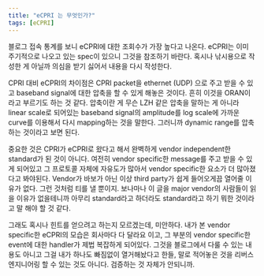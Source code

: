 ```yaml
---
title: "eCPRI 는 무엇인가?"
tags: [eCPRI]
---
```


블로그 접속 통계를 보니 eCPRI에 대한 조회수가 가장 높다고 나온다. eCPRI는 이미 주기적으로 나오고 있는 spec이 있으니 그것을 참조하기 바란다. 혹시나 낚시용으로 작성한 게 아닐까 의심을 받기 싫어서 내용을 다시 작성한다.

CPRI 대비 eCPRI의 차이점은 CPRI packet을 ethernet (UDP) 으로 주고 받을 수 있고 baseband signal에 대한 압축을 할 수 있게 해놓은 것이다. 흔히 이것을 ORAN이라고 부르기도 하는 것 같다. 압축이란 게 무슨 LZH 같은 압축을 말하는 게 아니라 linear scale로 되어있는 baseband signal의 amplitude를 log scale에 가까운 curve를 이용해서 다시 mapping하는 것을 말한다. 그러니까 dynamic range를 압축하는 것이라고 보면 된다. 

중요한 것은 CPRI가 eCPRI로 왔다고 해서 완벽하게 vendor independent한 standard가 된 것이 아니다. 여전히 vendor specific한 message를 주고 받을 수 있게 되어있고 그 프로토콜 자체에 자유도가 많아서 vendor specific한 요소가 더 많아졌다고 봐야된다. Vendor가 바보가 아닌 이상 third party가 쉽게 들어오게끔 열어줄 이유가 없다. 그런 것처럼 티를 낼 뿐이지. 보나마나 이 글을 major vendor의 사람들이 읽을 이유가 없을테니까 아무리 standard라고 하더라도 standard라고 하기 뭐한 것이라고 말 해야 할 것 같다.

그래도 혹시나 힌트를 얻으려고 하는지 모르겠는데, 미안하다. 내가 본 vendor specific한 eCPRI의 모습은 회사마다 다 달라요 이고, 그 부분의 vendor specific한 event에 대한 handler가 제법 복잡하게 되어있다. 그것을 블로그에서 다룰 수 있는 내용도 아니고 그걸 내가 하나도 빠짐없이 열거해놨다고 한들, 말로 적어놓은 것을 리버스 엔지니어링 할 수 있는 것도 아니다. 검증하는 것 자체가 안되니까.

